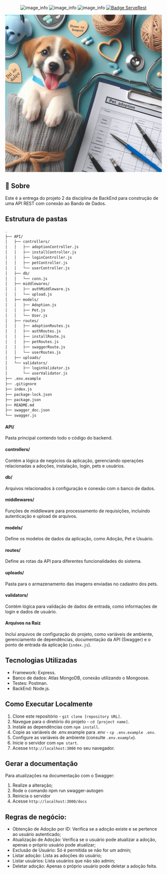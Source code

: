 <div align="center">

![image_info](https://img.shields.io/badge/Nome-Joice_Kelly_Oliveira_Mendes-pink)
![image_info](https://img.shields.io/badge/RA-2348020-red)
![image_info](https://img.shields.io/badge/Professor-Adriano_Rivolli-blue)
[![Badge ServeRest](https://img.shields.io/badge/Tema-Adoção_de_Pets-green)](https://github.com/ServeRest/ServeRest/)

![image_info](./assets/imagem.jpeg)

</div>

## 💬 Sobre

Este é a entrega do projeto 2 da disciplina de BackEnd para construção de uma API REST com conexão ao Bando de Dados.

## Estrutura de pastas

```bash
.
├── API/
│   ├── controllers/
│   │   ├── adoptionController.js
│   │   ├── installController.js
│   │   ├── loginController.js
│   │   ├── petController.js
│   │   └── userController.js
│   ├── db/
│   │   └── conn.js
│   ├── middlewares/
│   │   ├── authMiddleware.js
│   │   └── upload.js
│   ├── models/
│   │   ├── Adoption.js
│   │   ├── Pet.js
│   │   └── User.js
│   ├── routes/
│   │   ├── adoptionRoutes.js
│   │   ├── authRoutes.js
│   │   ├── installRoute.js
│   │   ├── petRoutes.js
│   │   ├── swaggerRoute.js
│   │   └── userRoutes.js
│   ├── uploads/
│   └── validators/
│       ├── loginValidator.js
│       └── userValidator.js
├── .env.example
├── .gitignore
├── index.js
├── package-lock.json
├── package.json
├── README.md
├── swagger_doc.json
└── swagger.js
```

#### API/
<p>Pasta principal contendo todo o código do backend.</p>

#### controllers/
<p>Contém a lógica de negócios da aplicação, gerenciando operações relacionadas a adoções, instalação, login, pets e usuários.</p>

#### db/
<p>Arquivos relacionados à configuração e conexão com o banco de dados.</p>

#### middlewares/
<p>Funções de middleware para processamento de requisições, incluindo autenticação e upload de arquivos.</p>

#### models/
<p>Define os modelos de dados da aplicação, como Adoção, Pet e Usuário.</p>

#### routes/
<p>Define as rotas da API para diferentes funcionalidades do sistema.</p>

#### uploads/
<p>Pasta para o armazenamento das imagens enviadas no cadastro dos pets.</p>

#### validators/
<p>Contém lógica para validação de dados de entrada, como informações de login e dados de usuário.</p>

#### Arquivos na Raiz
Inclui arquivos de configuração do projeto, como variáveis de ambiente, gerenciamento de dependências, documentação da API (Swagger) e o ponto de entrada da aplicação (`index.js`).

## Tecnologias Utilizadas
- Framework: Express.
- Banco de dados: Atlas MongoDB, conexão utilizando o Mongoose.
- Testes: Postman.
- BackEnd: Node.js.

## Como Executar Localmente
1. Clone este repositório - `git clone [repository URL]`.
2. Navegue para o diretório do projeto - `cd [project name]`.
3. Instale as dependências com `npm install`.
4. Copie as variáveis de .env.example para .env - `cp .env.example .env`.
4. Configure as variáveis de ambiente (consulte `.env.example`). 
5. Inicie o servidor com `npm start`.
6. Acesse `http://localhost:3000` no seu navegador.

## Gerar a documentação
Para atualizações na documentação com o Swagger:
1. Realize a alteração;
2. Rode o comando npm run swagger-autogen
3. Reinicia o servidor
4. Acesse `http://localhost:3000/docs`

## Regras de negócio:
- Obtenção de Adoção por ID: Verifica se a adoção existe e se pertence ao usuário autenticado;
- Atualização de Adoção: Verifica se o usuário pode atualizar a adoção, apenas o próprio usuário pode atualizar;
- Exclusão de Usuário: Só é permitida se não for um admin;
- Listar adoção: Lista as adoções do usuário;
- Listar usuários: Lista usuários que não são admin;
- Deletar adoção: Apenas o próprio usuário pode deletar a adoção feita.